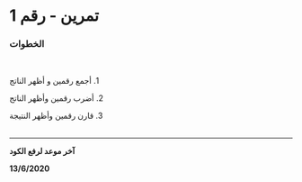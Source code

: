 
#  تمرين - رقم 1

### الخطوات 

<br>

&#x202b; 1. أجمع رقمين و أظهر الناتج
<br>

&#x202b; 2. أضرب رقمين وأظهر الناتج
<br>

&#x202b; 3. قارن رقمين وأظهر النتيجة 
<br>
<br>
<hr>

<b>آخر موعد لرفع الكود

&#x202b; 13/6/2020

